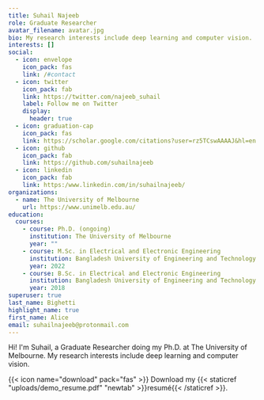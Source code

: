 ```yaml
---
title: Suhail Najeeb
role: Graduate Researcher
avatar_filename: avatar.jpg
bio: My research interests include deep learning and computer vision.
interests: []
social:
  - icon: envelope
    icon_pack: fas
    link: /#contact
  - icon: twitter
    icon_pack: fab
    link: https://twitter.com/najeeb_suhail
    label: Follow me on Twitter
    display:
      header: true
  - icon: graduation-cap
    icon_pack: fas
    link: https://scholar.google.com/citations?user=rz5TCswAAAAJ&hl=en
  - icon: github
    icon_pack: fab
    link: https://github.com/suhailnajeeb
  - icon: linkedin
    icon_pack: fab
    link: https:/www.linkedin.com/in/suhailnajeeb/
organizations:
  - name: The University of Melbourne
    url: https://www.unimelb.edu.au/
education:
  courses:
    - course: Ph.D. (ongoing)
      institution: The University of Melbourne
      year: ""
    - course: M.Sc. in Electrical and Electronic Engineering
      institution: Bangladesh University of Engineering and Technology
      year: 2022
    - course: B.Sc. in Electrical and Electronic Engineering
      institution: Bangladesh University of Engineering and Technology
      year: 2018
superuser: true
last_name: Bighetti
highlight_name: true
first_name: Alice
email: suhailnajeeb@protonmail.com
---
```

H﻿i! I'm Suhail, a Graduate Researcher doing my Ph.D. at The University of Melbourne. My research interests include deep learning and computer vision.

{{< icon name="download" pack="fas" >}} Download my {{< staticref "uploads/demo_resume.pdf" "newtab" >}}resumé{{< /staticref >}}.